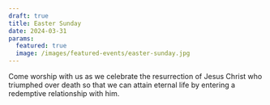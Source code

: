 ```yaml
---
draft: true
title: Easter Sunday
date: 2024-03-31
params:
  featured: true
  image: /images/featured-events/easter-sunday.jpg
---
```

Come worship with us as we celebrate the resurrection of Jesus Christ who triumphed over death so that we can attain eternal life by entering a redemptive relationship with him.
